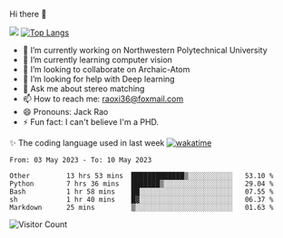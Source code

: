 Hi there 👋

![](https://github-readme-stats.vercel.app/api?username=ZhiboRao)
[![Top Langs](https://github-readme-stats.vercel.app/api/top-langs/?username=ZhiboRao&layout=compact)](https://github.com/anuraghazra/github-readme-stats)

- 🔭 I’m currently working on Northwestern Polytechnical University
- 🌱 I’m currently learning computer vision
- 👯 I’m looking to collaborate on Archaic-Atom
- 🤔 I’m looking for help with Deep learning
- 💬 Ask me about stereo matching
- 📫 How to reach me: raoxi36@foxmail.com
- 😄 Pronouns: Jack Rao
- ⚡ Fun fact: I can't believe I'm a PHD.

✨ The coding language used in last week [![wakatime](https://wakatime.com/badge/user/51ec5ec7-4742-4243-9eea-732ade32c0b7.svg)](https://wakatime.com/@51ec5ec7-4742-4243-9eea-732ade32c0b7)
<!--START_SECTION:waka-->

```text
From: 03 May 2023 - To: 10 May 2023

Other         13 hrs 53 mins  █████████████▒░░░░░░░░░░░   53.10 %
Python        7 hrs 36 mins   ███████▒░░░░░░░░░░░░░░░░░   29.04 %
Bash          1 hr 58 mins    ██░░░░░░░░░░░░░░░░░░░░░░░   07.55 %
sh            1 hr 40 mins    █▓░░░░░░░░░░░░░░░░░░░░░░░   06.37 %
Markdown      25 mins         ▒░░░░░░░░░░░░░░░░░░░░░░░░   01.63 %
```

<!--END_SECTION:waka-->

![Visitor Count](https://profile-counter.glitch.me/Raohaocheng/count.svg)
